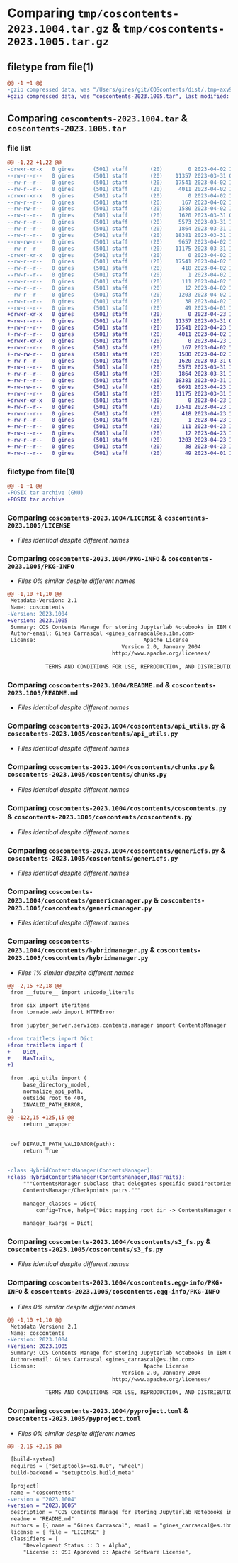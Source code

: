 # Comparing `tmp/coscontents-2023.1004.tar.gz` & `tmp/coscontents-2023.1005.tar.gz`

## filetype from file(1)

```diff
@@ -1 +1 @@
-gzip compressed data, was "/Users/gines/git/COScontents/dist/.tmp-axv95cof/coscontents-2023.1004.tar", last modified: Sun Apr  2 18:34:06 2023, max compression
+gzip compressed data, was "coscontents-2023.1005.tar", last modified: Sun Apr 23 19:51:01 2023, max compression
```

## Comparing `coscontents-2023.1004.tar` & `coscontents-2023.1005.tar`

### file list

```diff
@@ -1,22 +1,22 @@
-drwxr-xr-x   0 gines      (501) staff       (20)        0 2023-04-02 18:34:06.000000 coscontents-2023.1004/
--rw-r--r--   0 gines      (501) staff       (20)    11357 2023-03-31 07:24:34.000000 coscontents-2023.1004/LICENSE
--rw-r--r--   0 gines      (501) staff       (20)    17541 2023-04-02 18:34:06.000000 coscontents-2023.1004/PKG-INFO
--rw-r--r--   0 gines      (501) staff       (20)     4011 2023-04-02 18:31:47.000000 coscontents-2023.1004/README.md
-drwxr-xr-x   0 gines      (501) staff       (20)        0 2023-04-02 18:34:06.000000 coscontents-2023.1004/coscontents/
--rw-r--r--   0 gines      (501) staff       (20)      167 2023-04-02 18:23:10.000000 coscontents-2023.1004/coscontents/__init__.py
--rw-rw-r--   0 gines      (501) staff       (20)     1580 2023-04-02 18:19:10.000000 coscontents-2023.1004/coscontents/api_utils.py
--rw-r--r--   0 gines      (501) staff       (20)     1620 2023-03-31 08:02:44.000000 coscontents-2023.1004/coscontents/chunks.py
--rw-r--r--   0 gines      (501) staff       (20)     5573 2023-03-31 10:51:01.000000 coscontents-2023.1004/coscontents/coscontents.py
--rw-r--r--   0 gines      (501) staff       (20)     1864 2023-03-31 10:06:39.000000 coscontents-2023.1004/coscontents/genericfs.py
--rw-r--r--   0 gines      (501) staff       (20)    18381 2023-03-31 11:06:34.000000 coscontents-2023.1004/coscontents/genericmanager.py
--rw-rw-r--   0 gines      (501) staff       (20)     9657 2023-04-02 18:27:54.000000 coscontents-2023.1004/coscontents/hybridmanager.py
--rw-r--r--   0 gines      (501) staff       (20)    11175 2023-03-31 10:48:35.000000 coscontents-2023.1004/coscontents/s3_fs.py
-drwxr-xr-x   0 gines      (501) staff       (20)        0 2023-04-02 18:34:06.000000 coscontents-2023.1004/coscontents.egg-info/
--rw-r--r--   0 gines      (501) staff       (20)    17541 2023-04-02 18:34:06.000000 coscontents-2023.1004/coscontents.egg-info/PKG-INFO
--rw-r--r--   0 gines      (501) staff       (20)      418 2023-04-02 18:34:06.000000 coscontents-2023.1004/coscontents.egg-info/SOURCES.txt
--rw-r--r--   0 gines      (501) staff       (20)        1 2023-04-02 18:34:06.000000 coscontents-2023.1004/coscontents.egg-info/dependency_links.txt
--rw-r--r--   0 gines      (501) staff       (20)      111 2023-04-02 18:34:06.000000 coscontents-2023.1004/coscontents.egg-info/requires.txt
--rw-r--r--   0 gines      (501) staff       (20)       12 2023-04-02 18:34:06.000000 coscontents-2023.1004/coscontents.egg-info/top_level.txt
--rw-r--r--   0 gines      (501) staff       (20)     1203 2023-04-02 18:33:33.000000 coscontents-2023.1004/pyproject.toml
--rw-r--r--   0 gines      (501) staff       (20)       38 2023-04-02 18:34:06.000000 coscontents-2023.1004/setup.cfg
--rw-r--r--   0 gines      (501) staff       (20)       49 2023-04-01 10:03:43.000000 coscontents-2023.1004/setup.py
+drwxr-xr-x   0 gines      (501) staff       (20)        0 2023-04-23 19:51:01.534973 coscontents-2023.1005/
+-rw-r--r--   0 gines      (501) staff       (20)    11357 2023-03-31 07:24:34.000000 coscontents-2023.1005/LICENSE
+-rw-r--r--   0 gines      (501) staff       (20)    17541 2023-04-23 19:51:01.534105 coscontents-2023.1005/PKG-INFO
+-rw-r--r--   0 gines      (501) staff       (20)     4011 2023-04-02 18:31:47.000000 coscontents-2023.1005/README.md
+drwxr-xr-x   0 gines      (501) staff       (20)        0 2023-04-23 19:51:01.530736 coscontents-2023.1005/coscontents/
+-rw-r--r--   0 gines      (501) staff       (20)      167 2023-04-02 18:23:10.000000 coscontents-2023.1005/coscontents/__init__.py
+-rw-rw-r--   0 gines      (501) staff       (20)     1580 2023-04-02 18:19:10.000000 coscontents-2023.1005/coscontents/api_utils.py
+-rw-r--r--   0 gines      (501) staff       (20)     1620 2023-03-31 08:02:44.000000 coscontents-2023.1005/coscontents/chunks.py
+-rw-r--r--   0 gines      (501) staff       (20)     5573 2023-03-31 10:51:01.000000 coscontents-2023.1005/coscontents/coscontents.py
+-rw-r--r--   0 gines      (501) staff       (20)     1864 2023-03-31 10:06:39.000000 coscontents-2023.1005/coscontents/genericfs.py
+-rw-r--r--   0 gines      (501) staff       (20)    18381 2023-03-31 11:06:34.000000 coscontents-2023.1005/coscontents/genericmanager.py
+-rw-rw-r--   0 gines      (501) staff       (20)     9691 2023-04-23 19:35:42.000000 coscontents-2023.1005/coscontents/hybridmanager.py
+-rw-r--r--   0 gines      (501) staff       (20)    11175 2023-03-31 10:48:35.000000 coscontents-2023.1005/coscontents/s3_fs.py
+drwxr-xr-x   0 gines      (501) staff       (20)        0 2023-04-23 19:51:01.533514 coscontents-2023.1005/coscontents.egg-info/
+-rw-r--r--   0 gines      (501) staff       (20)    17541 2023-04-23 19:51:01.000000 coscontents-2023.1005/coscontents.egg-info/PKG-INFO
+-rw-r--r--   0 gines      (501) staff       (20)      418 2023-04-23 19:51:01.000000 coscontents-2023.1005/coscontents.egg-info/SOURCES.txt
+-rw-r--r--   0 gines      (501) staff       (20)        1 2023-04-23 19:51:01.000000 coscontents-2023.1005/coscontents.egg-info/dependency_links.txt
+-rw-r--r--   0 gines      (501) staff       (20)      111 2023-04-23 19:51:01.000000 coscontents-2023.1005/coscontents.egg-info/requires.txt
+-rw-r--r--   0 gines      (501) staff       (20)       12 2023-04-23 19:51:01.000000 coscontents-2023.1005/coscontents.egg-info/top_level.txt
+-rw-r--r--   0 gines      (501) staff       (20)     1203 2023-04-23 19:42:59.000000 coscontents-2023.1005/pyproject.toml
+-rw-r--r--   0 gines      (501) staff       (20)       38 2023-04-23 19:51:01.535085 coscontents-2023.1005/setup.cfg
+-rw-r--r--   0 gines      (501) staff       (20)       49 2023-04-01 10:03:43.000000 coscontents-2023.1005/setup.py
```

### filetype from file(1)

```diff
@@ -1 +1 @@
-POSIX tar archive (GNU)
+POSIX tar archive
```

### Comparing `coscontents-2023.1004/LICENSE` & `coscontents-2023.1005/LICENSE`

 * *Files identical despite different names*

### Comparing `coscontents-2023.1004/PKG-INFO` & `coscontents-2023.1005/PKG-INFO`

 * *Files 0% similar despite different names*

```diff
@@ -1,10 +1,10 @@
 Metadata-Version: 2.1
 Name: coscontents
-Version: 2023.1004
+Version: 2023.1005
 Summary: COS Contents Manage for storing Jupyterlab Notebooks in IBM Cloud Object Storage
 Author-email: Gines Carrascal <gines_carrascal@es.ibm.com>
 License:                                  Apache License
                                    Version 2.0, January 2004
                                 http://www.apache.org/licenses/
         
            TERMS AND CONDITIONS FOR USE, REPRODUCTION, AND DISTRIBUTION
```

### Comparing `coscontents-2023.1004/README.md` & `coscontents-2023.1005/README.md`

 * *Files identical despite different names*

### Comparing `coscontents-2023.1004/coscontents/api_utils.py` & `coscontents-2023.1005/coscontents/api_utils.py`

 * *Files identical despite different names*

### Comparing `coscontents-2023.1004/coscontents/chunks.py` & `coscontents-2023.1005/coscontents/chunks.py`

 * *Files identical despite different names*

### Comparing `coscontents-2023.1004/coscontents/coscontents.py` & `coscontents-2023.1005/coscontents/coscontents.py`

 * *Files identical despite different names*

### Comparing `coscontents-2023.1004/coscontents/genericfs.py` & `coscontents-2023.1005/coscontents/genericfs.py`

 * *Files identical despite different names*

### Comparing `coscontents-2023.1004/coscontents/genericmanager.py` & `coscontents-2023.1005/coscontents/genericmanager.py`

 * *Files identical despite different names*

### Comparing `coscontents-2023.1004/coscontents/hybridmanager.py` & `coscontents-2023.1005/coscontents/hybridmanager.py`

 * *Files 1% similar despite different names*

```diff
@@ -2,15 +2,18 @@
 from __future__ import unicode_literals
 
 from six import iteritems
 from tornado.web import HTTPError
 
 from jupyter_server.services.contents.manager import ContentsManager
 
-from traitlets import Dict
+from traitlets import (
+    Dict,
+    HasTraits,
+)
 
 from .api_utils import (
     base_directory_model,
     normalize_api_path,
     outside_root_to_404,
     INVALID_PATH_ERROR,
 )
@@ -122,15 +125,15 @@
     return _wrapper
 
 
 def DEFAULT_PATH_VALIDATOR(path):
     return True
 
 
-class HybridContentsManager(ContentsManager):
+class HybridContentsManager(ContentsManager,HasTraits):
     """ContentsManager subclass that delegates specific subdirectories to other
     ContentsManager/Checkpoints pairs."""
 
     manager_classes = Dict(
         config=True, help=("Dict mapping root dir -> ContentsManager class."))
 
     manager_kwargs = Dict(
```

### Comparing `coscontents-2023.1004/coscontents/s3_fs.py` & `coscontents-2023.1005/coscontents/s3_fs.py`

 * *Files identical despite different names*

### Comparing `coscontents-2023.1004/coscontents.egg-info/PKG-INFO` & `coscontents-2023.1005/coscontents.egg-info/PKG-INFO`

 * *Files 0% similar despite different names*

```diff
@@ -1,10 +1,10 @@
 Metadata-Version: 2.1
 Name: coscontents
-Version: 2023.1004
+Version: 2023.1005
 Summary: COS Contents Manage for storing Jupyterlab Notebooks in IBM Cloud Object Storage
 Author-email: Gines Carrascal <gines_carrascal@es.ibm.com>
 License:                                  Apache License
                                    Version 2.0, January 2004
                                 http://www.apache.org/licenses/
         
            TERMS AND CONDITIONS FOR USE, REPRODUCTION, AND DISTRIBUTION
```

### Comparing `coscontents-2023.1004/pyproject.toml` & `coscontents-2023.1005/pyproject.toml`

 * *Files 0% similar despite different names*

```diff
@@ -2,15 +2,15 @@
 
 [build-system]
 requires = ["setuptools>=61.0.0", "wheel"]
 build-backend = "setuptools.build_meta"
 
 [project]
 name = "coscontents"
-version = "2023.1004"
+version = "2023.1005"
 description = "COS Contents Manage for storing Jupyterlab Notebooks in IBM Cloud Object Storage"
 readme = "README.md"
 authors = [{ name = "Gines Carrascal", email = "gines_carrascal@es.ibm.com" }]
 license = { file = "LICENSE" }
 classifiers = [
     "Development Status :: 3 - Alpha",
     "License :: OSI Approved :: Apache Software License",
```

